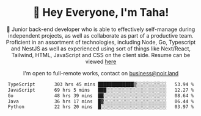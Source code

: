 <div align="center">

<h1 align="center">👋 Hey Everyone, I'm Taha! </h1>
  
<p>
  
 🎉 Junior back-end developer who is able to effectively self-manage during independent projects, as well as collaborate as part of a productive team. Proficient in an assortment of technologies, including Node, Go, Typescript and NestJS as well as experienced using sort of things like Next/React, Tailwind, HTML, JavaScript and CSS on the client side. Resume can be viewed [here](https://cdn.noir.land/resume)

</p>
   
<p align="center">

  I'm open to full-remote works, contact on [business@noir.land](mailto:business@noir.land) 
 
 </p>
   

  
<!--START_SECTION:waka-->

```txt
TypeScript       303 hrs 45 mins █████████████▒░░░░░░░░░░░   53.94 %
JavaScript       69 hrs 5 mins   ███░░░░░░░░░░░░░░░░░░░░░░   12.27 %
Go               48 hrs 39 mins  ██░░░░░░░░░░░░░░░░░░░░░░░   08.64 %
Java             36 hrs 17 mins  █▓░░░░░░░░░░░░░░░░░░░░░░░   06.44 %
Python           22 hrs 20 mins  █░░░░░░░░░░░░░░░░░░░░░░░░   03.97 %
```

<!--END_SECTION:waka-->
